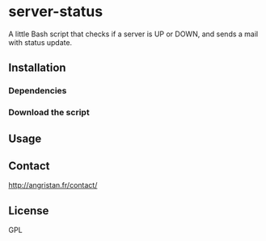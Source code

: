 # server-status
A little Bash script that checks if a server is UP or DOWN, and sends a mail with status update.

## Installation

### Dependencies

### Download the script

## Usage

## Contact

http://angristan.fr/contact/

## License

GPL
